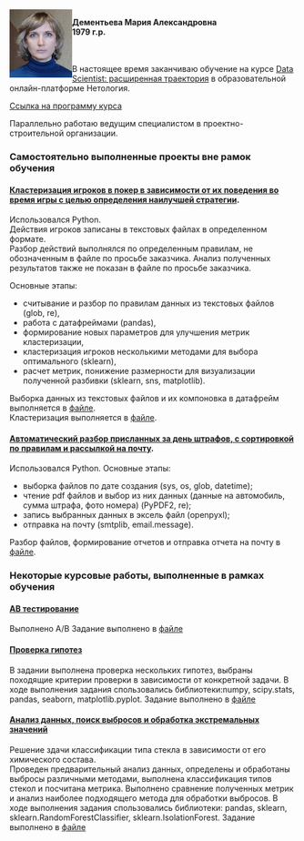 <img src="фото для резюме.jpg" align="left" width="110" height="120" />

**Дементьева Мария Александровна**<br/>
**1979 г.р.**<br/>

<br/>
<br/>
В настоящее время заканчиваю обучение на курсе <ins>Data Scientist: расширенная траектория</ins> в образовательной онлайн-платформе Нетология. <br/>  

[Ссылка на программу курса](https://netology.ru/programs/prodatascience?programName=data-scientist#/modul_2)

Параллельно работаю ведущим специалистом в проектно-строительной организации.<br/>

### Самостоятельно выполненные проекты вне рамок обучения<br/>
#### <ins>Кластеризация игроков в покер в зависимости от их поведения во время игры с целью определения наилучшей стратегии</ins>.  
Использовался Python.  
Действия игроков записаны в текстовых файлах в определенном формате.   
Разбор действий выполнялся по определенным правилам, не обозначенным в файле по просьбе заказчика. Анализ полученных результатов также не показан в файле по просьбе заказчика.  

Основные этапы:   
- считывание и разбор по правилам данных из текстовых файлов (glob, re), 
- работа с датафреймами (pandas), 
- формирование новых параметров для улучшения метрик кластеризации, 
- кластеризация игроков несколькими методами для выбора оптимального (sklearn),
- расчет метрик, понижение размерности для визуализации полученной разбивки (sklearn, sns, matplotlib).

Выборка данных из текстовых файлов и их компоновка в датафрейм выполняется в [файле](poker/poker.ipynb).  
Кластеризация выполняется в [файле](poker/poker_clster.ipynb).

#### <ins>Автоматический разбор присланных за день штрафов, с сортировкой по правилам и рассылкой на почту</ins>.   
Использовался Python.
Основные этапы: 
- выборка файлов по дате создания (sys, os, glob, datetime);
- чтение pdf файлов и выбор из них данных (данные на автомобиль, сумма штрафа, фото номера) (PyPDF2, re);
- запись выбранных данных в эксель файл (openpyxl);
- отправка на почту (smtplib, email.message).

Разбор файлов, формирование отчетов и отправка отчета на почту в [файле](drivers/drivers.ipynb). 

### Некоторые курсовые работы, выполненные в рамках обучения
#### <ins>АВ тестирование</ins>
Выполнено А/В 
Задание выполнено в [файле]()

#### <ins>Проверка гипотез</ins>
В задании выполнена проверка нескольких гипотез, выбраны походящие критерии проверки в зависимости от конкретной задачи.
В ходе выполнения задания спользовались библиотеки:numpy, scipy.stats, pandas, seaborn, matplotlib.pyplot.
Задание выполнено в [файле]()

#### <ins>Анализ данных, поиск выбросов и обработка экстремальных значений</ins>
Решение здачи классификации типа стекла в зависимости от его химического состава.   
Проведен предварительный анализ данных, определены и обработаны выбросы различными методами, выполнена классификация типов стекол и посчитана метрика. Выполнено сравнение полученных метрик и анализ наиболее подходящего метода для обработки выбросов. 
В ходе выполнения задания спользовались библиотеки: pandas, sklearn, sklearn.RandomForestClassifier, sklearn.IsolationForest.
Задание выполнено в [файле]()
